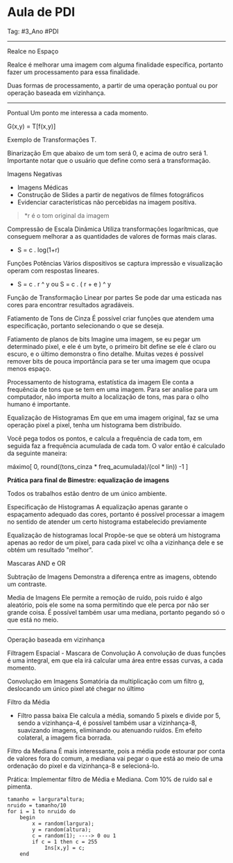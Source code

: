 # Aula de PDI

Tag: #3_Ano #PDI 

---

Realce no Espaço

Realce é melhorar uma imagem com alguma finalidade específica, portanto fazer um processamento para essa finalidade.

Duas formas de processamento, a partir de uma operação pontual ou por operação baseada em vizinhança.

***
Pontual
Um ponto me interessa a cada momento.

G(x,y) = T[f(x,y)]

Exemplo de Transformações T.

Binarização
Em que abaixo de um tom será 0, e acima de outro será 1. Importante notar que o usuário que define como será a transformação.

Imagens Negativas
* Imagens Médicas
* Construção de Slides a partir de negativos de filmes fotográficos
* Evidenciar características não percebidas na imagem positiva.

> *r é o tom original da imagem

Compressão de Escala Dinâmica
Utiliza transformações logarítmicas, que conseguem melhorar a as quantidades de valores de formas mais claras.
* S = c . log(1+r)

Funções Potências
Vários dispositivos se captura impressão e visualização operam com respostas lineares.
* S = c . r ^ y ou S = c . ( r + e ) ^ y

Função de Transformação Linear por partes
Se pode dar uma esticada nas cores para encontrar resultados agradáveis.

Fatiamento de Tons de Cinza
É possível criar funções que atendem uma especificação, portanto selecionando o que se deseja.

Fatiamento de planos de bits
Imagine uma imagem, se eu pegar um determinado pixel, e ele é um byte, o primeiro bit define se ele é claro ou escuro, e o último demonstra o fino detalhe. Muitas vezes é possível remover bits de pouca importância para se ter uma imagem que ocupa menos espaço.

Processamento de histograma, estatística da imagem
Ele conta a frequência de tons que se tem em uma imagem. Para ser analise para um computador, não importa muito a localização de tons, mas para o olho humano é importante.

Equalização de Histogramas
Em que em uma imagem original, faz se uma operação pixel a pixel, tenha um histograma bem distribuído.

Você pega todos os pontos, e calcula a frequência de cada tom, em seguida faz a frequência acumulada de cada tom. O valor então é calculado da seguinte maneira:

máximo[ 0, round((tons_cinza * freq_acumulada)/(col * lin)) -1 ]

**Prática para final de Bimestre: equalização de imagens**

Todos os trabalhos estão dentro de um único ambiente.

Especificação de Histogramas
A equalização apenas garante o espaçamento adequado das cores, portanto é possível processar a imagem no sentido de atender um certo histograma estabelecido previamente

Equalização de histogramas local
Propõe-se que se obterá um histograma apenas ao redor de um pixel, para cada pixel vc olha a vizinhança dele e se obtém um resultado "melhor".

Mascaras AND e OR

Subtração de Imagens
Demonstra a diferença entre as imagens, obtendo um contraste.

Media de Imagens
Ele permite a remoção de ruído, pois ruido é algo aleatório, pois ele some na soma permitindo que ele perca por não ser grande coisa. É possível também usar uma mediana, portanto pegando só o que está no meio.

***
Operação baseada em vizinhança

Filtragem Espacial - Mascara de Convolução
A convolução de duas funções é uma integral, em que ela irá calcular uma área entre essas curvas, a cada momento.

Convolução em Imagens
Somatória da multiplicação com um filtro g, deslocando um único pixel até chegar no último

Filtro da Média
* Filtro passa baixa
Ele calcula a média, somando 5 pixels e divide por 5, sendo a vizinhança-4, é possível também usar a vizinhança-8, suavizando imagens, eliminando ou atenuando ruídos. Em efeito colateral, a imagem fica borrada.

Filtro da Mediana
É mais interessante, pois a média pode estourar por conta de valores fora do comum, a mediana vai pegar o que está ao meio de uma ordenação do pixel e da vizinhança-8 e selecioná-lo.

Prática: Implementar filtro de Média e Mediana. Com 10% de ruído sal e pimenta.

```
tamanho = largura*altura;
nruido = tamanho/10
for i = 1 to nruido do
	begin
		x = random(largura);
		y = random(altura);
		c = random(1); ----> 0 ou 1
		if c = 1 then c = 255
			Ins[x,y] = c;
	end
```

